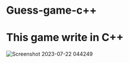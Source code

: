 # Guess-game-c++
# This game write in C++

![Screenshot 2023-07-22 044249](https://github.com/gsifat4/Guess-game/assets/134460838/0ece34dd-ad48-4eb7-a117-b4b4f2008051)

